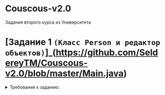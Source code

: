 # Couscous-v2.0
Задания второго курса из Университета
# [Задание 1 `(Класс Person и редактор объектов)`]_(https://github.com/SeldereyTM/Couscous-v2.0/blob/master/Main.java)
<details>
  <summary>Требования к заданию:</summary>
1.Создать класс Person со свойствами: имя, возраст, модель телефона, номер телефона
2.Создать конструктор дефолтных параметров
3.Создать метод вывода информации
4.Создать неограниченное количество экземпляров
5.Создать метод вывода информации о всех пользователях
6.Создать метод изменения модели и/или номера телефона
7.Добавить проверку корректности номера телефона
